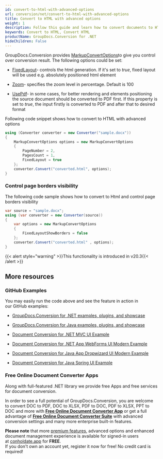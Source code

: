```yaml
---
id: convert-to-html-with-advanced-options
url: conversion/net/convert-to-html-with-advanced-options
title: Convert to HTML with advanced options
weight: 1
description: Follow this guide and learn how to convert documents to HTML format with fixed layout, zoom and other customizations using GroupDocs.Conversion for .NET.
keywords: Convert to HTML, Convert HTML
productName: GroupDocs.Conversion for .NET
hideChildren: False
---
```

GroupDocs.Conversion provides [MarkupConvertOptions](https://apireference.groupdocs.com/net/conversion/groupdocs.conversion.options.convert/markupconvertoptions)to give you control over conversion result. The following options could be set:

*   [FixedLayout](https://apireference.groupdocs.com/net/conversion/groupdocs.conversion.options.convert/markupconvertoptions/properties/fixedlayout)\- controls the html generation. If it's set to *true*, fixed layout will be used e.g. absolutely positioned html element
*   [Zoom](https://apireference.groupdocs.com/net/conversion/groupdocs.conversion.options.convert/markupconvertoptions/properties/zoom)\- specifies the zoom level in percentage. Default is 100  
    
*   [UsePdf](https://apireference.groupdocs.com/net/conversion/groupdocs.conversion.options.convert/markupconvertoptions/properties/usepdf)\- in some cases, for better rendering and elements positioning the source document should be converted to PDF first. If this property is set to *true*, the input firstly is converted to PDF and after that to desired format

Following code snippet shows how to convert to HTML with advanced options

```csharp
using (Converter converter = new Converter("sample.docx"))
{
    MarkupConvertOptions options = new MarkupConvertOptions
    {
        PageNumber = 2,
        PagesCount = 1,
        FixedLayout = true
    };
    converter.Convert("converted.html", options);
}
```

### Control page borders visibility

The following code sample shows how to convert to Html and control page borders visibility

```csharp
var source = "sample.docx";
using (var converter = new Converter(source))
{
    var options = new MarkupConvertOptions
    {
        FixedLayoutShowBorders = false
    };
    converter.Convert("converted.html" , options);
}
```

{{< alert style="warning" >}}This functionality is introduced in v20.3{{< /alert >}}

## More resources

### GitHub Examples

You may easily run the code above and see the feature in action in our GitHub examples:

*   [GroupDocs.Conversion for .NET examples, plugins, and showcase](https://github.com/groupdocs-conversion/GroupDocs.Conversion-for-.NET)
    
*   [GroupDocs.Conversion for Java examples, plugins, and showcase](https://github.com/groupdocs-conversion/GroupDocs.Conversion-for-Java)
    
*   [Document Conversion for .NET MVC UI Example](https://github.com/groupdocs-conversion/GroupDocs.Conversion-for-.NET-MVC) 
    
*   [Document Conversion for .NET App WebForms UI Modern Example](https://github.com/groupdocs-conversion/GroupDocs.Conversion-for-.NET-WebForms)
    
*   [Document Conversion for Java App Dropwizard UI Modern Example](https://github.com/groupdocs-conversion/GroupDocs.Conversion-for-Java-Dropwizard)
    
*   [Document Conversion for Java Spring UI Example](https://github.com/groupdocs-conversion/GroupDocs.Conversion-for-Java-Spring)
    

### Free Online Document Converter Apps

Along with full-featured .NET library we provide free Apps and free services for document conversion.

In order to see a full potential of GroupDocs.Conversion, you are welcome to convert DOC to PDF, DOC to XLSX, PDF to DOC, PDF to XLSX, PPT to DOC and more with **[Free Online Document Converter App](https://products.groupdocs.app/conversion)** or get a full advantage of **[Free Online Document Converter Suite](https://conholdate.app/features/document-converter-online)** with advanced conversion settings and many more enterprise built-in features.

**Please note** that more [premium features](https://conholdate.app/features), advanced options and enhanced document management experience is available for signed-in users at [conholdate.app](https://conholdate.app/) for **FREE**.  
If you don't own an account yet, register it now for free! No credit card is required!
